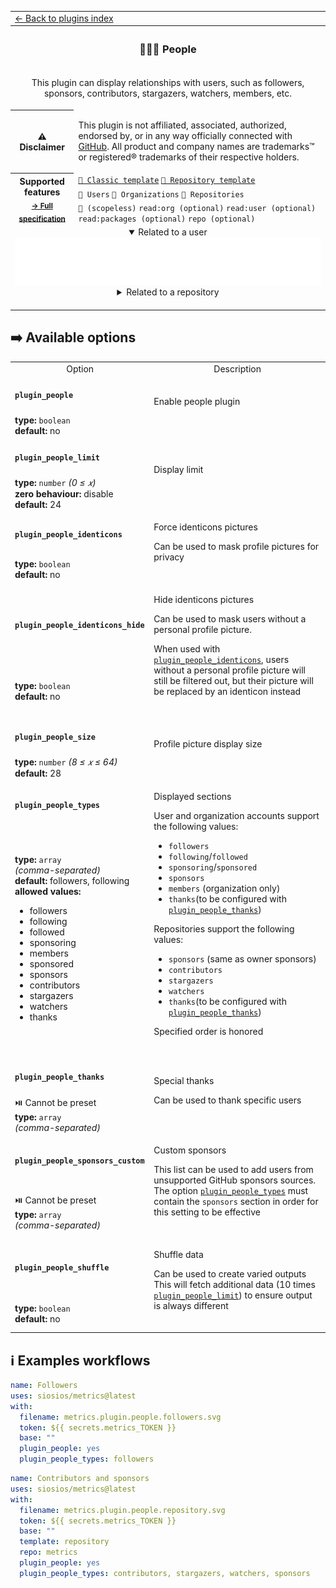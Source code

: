 <!--header-->
<table>
  <tr><td colspan="2"><a href="/README.md#-plugins">← Back to plugins index</a></td></tr>
  <tr><th colspan="2"><h3>🧑‍🤝‍🧑 People</h3></th></tr>
  <tr><td colspan="2" align="center"><p>This plugin can display relationships with users, such as followers, sponsors, contributors, stargazers, watchers, members, etc.</p>
</td></tr>
  <tr><th>⚠️ Disclaimer</th><td><p>This plugin is not affiliated, associated, authorized, endorsed by, or in any way officially connected with <a href="https://github.com">GitHub</a>.
All product and company names are trademarks™ or registered® trademarks of their respective holders.</p>
</td></tr>
  <tr>
    <th rowspan="3">Supported features<br><sub><a href="metadata.yml">→ Full specification</a></sub></th>
    <td><a href="/source/templates/classic/README.md"><code>📗 Classic template</code></a> <a href="/source/templates/repository/README.md"><code>📘 Repository template</code></a></td>
  </tr>
  <tr>
    <td><code>👤 Users</code> <code>👥 Organizations</code> <code>📓 Repositories</code></td>
  </tr>
  <tr>
    <td><code>🔑 (scopeless)</code> <code>read:org (optional)</code> <code>read:user (optional)</code> <code>read:packages (optional)</code> <code>repo (optional)</code></td>
  </tr>
  <tr>
    <td colspan="2" align="center">
      <details open><summary>Related to a user</summary><img src="https://github.com/siosios/metrics/blob/examples/metrics.plugin.people.followers.svg" alt=""></img></details>
      <details><summary>Related to a repository</summary><img src="https://github.com/siosios/metrics/blob/examples/metrics.plugin.people.repository.svg" alt=""></img></details>
      <img width="900" height="1" alt="">
    </td>
  </tr>
</table>
<!--/header-->

## ➡️ Available options

<!--options-->
<table>
  <tr>
    <td align="center" nowrap="nowrap">Option</i></td><td align="center" nowrap="nowrap">Description</td>
  </tr>
  <tr>
    <td nowrap="nowrap"><h4><code>plugin_people</code></h4></td>
    <td rowspan="2"><p>Enable people plugin</p>
<img width="900" height="1" alt=""></td>
  </tr>
  <tr>
    <td nowrap="nowrap"><b>type:</b> <code>boolean</code>
<br>
<b>default:</b> no<br></td>
  </tr>
  <tr>
    <td nowrap="nowrap"><h4><code>plugin_people_limit</code></h4></td>
    <td rowspan="2"><p>Display limit</p>
<img width="900" height="1" alt=""></td>
  </tr>
  <tr>
    <td nowrap="nowrap"><b>type:</b> <code>number</code>
<i>(0 ≤
𝑥)</i>
<br>
<b>zero behaviour:</b> disable</br>
<b>default:</b> 24<br></td>
  </tr>
  <tr>
    <td nowrap="nowrap"><h4><code>plugin_people_identicons</code></h4></td>
    <td rowspan="2"><p>Force identicons pictures</p>
<p>Can be used to mask profile pictures for privacy</p>
<img width="900" height="1" alt=""></td>
  </tr>
  <tr>
    <td nowrap="nowrap"><b>type:</b> <code>boolean</code>
<br>
<b>default:</b> no<br></td>
  </tr>
  <tr>
    <td nowrap="nowrap"><h4><code>plugin_people_identicons_hide</code></h4></td>
    <td rowspan="2"><p>Hide identicons pictures</p>
<p>Can be used to mask users without a personal profile picture.</p>
<p>When used with <a href="/source/plugins/people/README.md#plugin_people_identicons"><code>plugin_people_identicons</code></a>, users without a personal profile picture will still be filtered out, but their picture will be replaced by an identicon instead</p>
<img width="900" height="1" alt=""></td>
  </tr>
  <tr>
    <td nowrap="nowrap"><b>type:</b> <code>boolean</code>
<br>
<b>default:</b> no<br></td>
  </tr>
  <tr>
    <td nowrap="nowrap"><h4><code>plugin_people_size</code></h4></td>
    <td rowspan="2"><p>Profile picture display size</p>
<img width="900" height="1" alt=""></td>
  </tr>
  <tr>
    <td nowrap="nowrap"><b>type:</b> <code>number</code>
<i>(8 ≤
𝑥
≤ 64)</i>
<br>
<b>default:</b> 28<br></td>
  </tr>
  <tr>
    <td nowrap="nowrap"><h4><code>plugin_people_types</code></h4></td>
    <td rowspan="2"><p>Displayed sections</p>
<p>User and organization accounts support the following values:</p>
<ul>
<li><code>followers</code></li>
<li><code>following</code>/<code>followed</code></li>
<li><code>sponsoring</code>/<code>sponsored</code></li>
<li><code>sponsors</code></li>
<li><code>members</code> (organization only)</li>
<li><code>thanks</code>(to be configured with <a href="/source/plugins/people/README.md#plugin_people_thanks"><code>plugin_people_thanks</code></a>)</li>
</ul>
<p>Repositories support the following values:</p>
<ul>
<li><code>sponsors</code> (same as owner sponsors)</li>
<li><code>contributors</code></li>
<li><code>stargazers</code></li>
<li><code>watchers</code></li>
<li><code>thanks</code>(to be configured with <a href="/source/plugins/people/README.md#plugin_people_thanks"><code>plugin_people_thanks</code></a>)</li>
</ul>
<p>Specified order is honored</p>
<img width="900" height="1" alt=""></td>
  </tr>
  <tr>
    <td nowrap="nowrap"><b>type:</b> <code>array</code>
<i>(comma-separated)</i>
<br>
<b>default:</b> followers, following<br>
<b>allowed values:</b><ul><li>followers</li><li>following</li><li>followed</li><li>sponsoring</li><li>members</li><li>sponsored</li><li>sponsors</li><li>contributors</li><li>stargazers</li><li>watchers</li><li>thanks</li></ul></td>
  </tr>
  <tr>
    <td nowrap="nowrap"><h4><code>plugin_people_thanks</code></h4></td>
    <td rowspan="2"><p>Special thanks</p>
<p>Can be used to thank specific users</p>
<img width="900" height="1" alt=""></td>
  </tr>
  <tr>
    <td nowrap="nowrap">⏯️ Cannot be preset<br>
<b>type:</b> <code>array</code>
<i>(comma-separated)</i>
<br></td>
  </tr>
  <tr>
    <td nowrap="nowrap"><h4><code>plugin_people_sponsors_custom</code></h4></td>
    <td rowspan="2"><p>Custom sponsors</p>
<p>This list can be used to add users from unsupported GitHub sponsors sources.
The option <a href="/source/plugins/people/README.md#plugin_people_types"><code>plugin_people_types</code></a> must contain the <code>sponsors</code> section in order for this setting to be effective</p>
<img width="900" height="1" alt=""></td>
  </tr>
  <tr>
    <td nowrap="nowrap">⏯️ Cannot be preset<br>
<b>type:</b> <code>array</code>
<i>(comma-separated)</i>
<br></td>
  </tr>
  <tr>
    <td nowrap="nowrap"><h4><code>plugin_people_shuffle</code></h4></td>
    <td rowspan="2"><p>Shuffle data</p>
<p>Can be used to create varied outputs
This will fetch additional data (10 times <a href="/source/plugins/people/README.md#plugin_people_limit"><code>plugin_people_limit</code></a>) to ensure output is always different</p>
<img width="900" height="1" alt=""></td>
  </tr>
  <tr>
    <td nowrap="nowrap"><b>type:</b> <code>boolean</code>
<br>
<b>default:</b> no<br></td>
  </tr>
</table>
<!--/options-->

## ℹ️ Examples workflows

<!--examples-->
```yaml
name: Followers
uses: siosios/metrics@latest
with:
  filename: metrics.plugin.people.followers.svg
  token: ${{ secrets.metrics_TOKEN }}
  base: ""
  plugin_people: yes
  plugin_people_types: followers

```
```yaml
name: Contributors and sponsors
uses: siosios/metrics@latest
with:
  filename: metrics.plugin.people.repository.svg
  token: ${{ secrets.metrics_TOKEN }}
  base: ""
  template: repository
  repo: metrics
  plugin_people: yes
  plugin_people_types: contributors, stargazers, watchers, sponsors

```
<!--/examples-->

